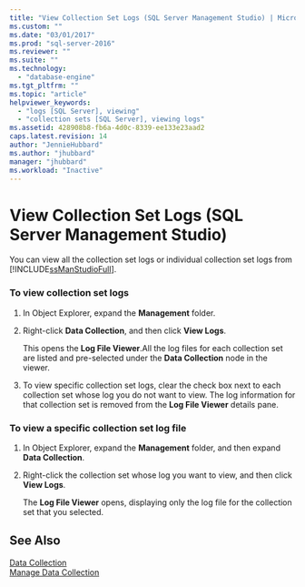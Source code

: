 ```yaml
---
title: "View Collection Set Logs (SQL Server Management Studio) | Microsoft Docs"
ms.custom: ""
ms.date: "03/01/2017"
ms.prod: "sql-server-2016"
ms.reviewer: ""
ms.suite: ""
ms.technology: 
  - "database-engine"
ms.tgt_pltfrm: ""
ms.topic: "article"
helpviewer_keywords: 
  - "logs [SQL Server], viewing"
  - "collection sets [SQL Server], viewing logs"
ms.assetid: 428908b8-fb6a-4d0c-8339-ee133e23aad2
caps.latest.revision: 14
author: "JennieHubbard"
ms.author: "jhubbard"
manager: "jhubbard"
ms.workload: "Inactive"
---
```

# View Collection Set Logs (SQL Server Management Studio)
  You can view all the collection set logs or individual collection set logs from [!INCLUDE[ssManStudioFull](../../includes/ssmanstudiofull-md.md)].  
  
### To view collection set logs  
  
1.  In Object Explorer, expand the **Management** folder.  
  
2.  Right-click **Data Collection**, and then click **View Logs**.  
  
     This opens the **Log File Viewer**.All the log files for each collection set are listed and pre-selected under the **Data Collection** node in the viewer.  
  
3.  To view specific collection set logs, clear the check box next to each collection set whose log you do not want to view. The log information for that collection set is removed from the **Log File Viewer** details pane.  
  
### To view a specific collection set log file  
  
1.  In Object Explorer, expand the **Management** folder, and then expand **Data Collection**.  
  
2.  Right-click the collection set whose log you want to view, and then click **View Logs**.  
  
     The **Log File Viewer** opens, displaying only the log file for the collection set that you selected.  
  
## See Also  
 [Data Collection](../../relational-databases/data-collection/data-collection.md)   
 [Manage Data Collection](../../relational-databases/data-collection/manage-data-collection.md)  
  
  
